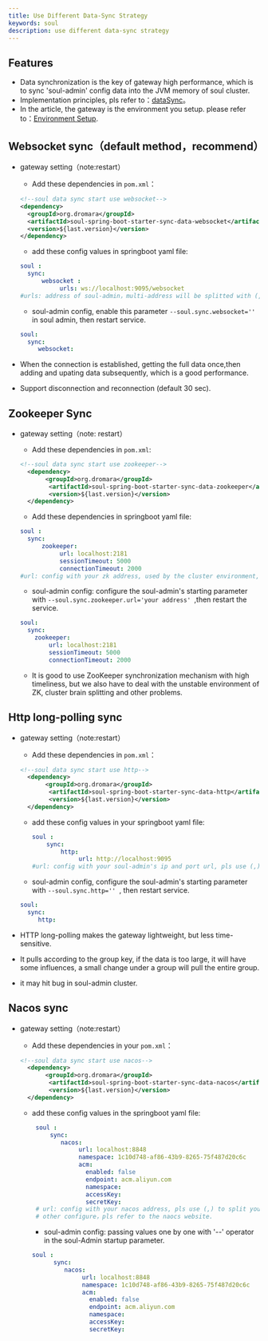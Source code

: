 ```yaml
---
title: Use Different Data-Sync Strategy
keywords: soul
description: use different data-sync strategy
---
```


## Features

* Data synchronization is the key of gateway high performance, which is to sync 'soul-admin' config data into the JVM memory of soul cluster.
* Implementation principles, pls refer to：[dataSync](../data-sync)。
* In the article, the gateway is the environment you setup. please refer to：[Environment Setup](../soul-set-up).

## Websocket sync（default method，recommend）

* gateway setting（note:restart）

    * Add these dependencies in `pom.xml`：
    
    ```xml
    <!--soul data sync start use websocket-->
    <dependency>
      <groupId>org.dromara</groupId>
      <artifactId>soul-spring-boot-starter-sync-data-websocket</artifactId>
      <version>${last.version}</version>
    </dependency>
    ```
   * add these config values in springboot yaml file:
    
    ```yaml
    soul :
      sync:
          websocket :
               urls: ws://localhost:9095/websocket
    #urls: address of soul-admin，multi-address will be splitted with (,).
    ```

    * soul-admin config, enable this parameter `--soul.sync.websocket='' ` in soul admin, then restart service.

    ```yaml
    soul:
      sync:
         websocket:
    ```

* When the connection is established, getting the full data once,then adding and upating data subsequently, which is a good performance.
* Support disconnection and reconnection (default 30 sec).

## Zookeeper Sync

* gateway setting（note: restart）

    * Add these dependencies in `pom.xml`:

    ```xml
    <!--soul data sync start use zookeeper-->
      <dependency>
           <groupId>org.dromara</groupId>
            <artifactId>soul-spring-boot-starter-sync-data-zookeeper</artifactId>
            <version>${last.version}</version>
      </dependency>
    ```

   * Add these dependencies in  springboot yaml file:
   
    ```yaml
    soul :
      sync:
          zookeeper:
               url: localhost:2181
               sessionTimeout: 5000
               connectionTimeout: 2000
    #url: config with your zk address, used by the cluster environment, splitted with (,).
    ```

    * soul-admin config: configure the soul-admin's starting parameter with `--soul.sync.zookeeper.url='your address' `,then restart the service.
    
    ```yaml
    soul:
      sync:
        zookeeper:
            url: localhost:2181
            sessionTimeout: 5000
            connectionTimeout: 2000
    ```
    * It is  good to use ZooKeeper synchronization mechanism with high timeliness, but we also have to deal with the unstable environment of ZK, cluster brain splitting and other
  problems.

## Http long-polling sync

* gateway setting（note:restart）

    * Add these dependencies in `pom.xml`：

    ```xml
    <!--soul data sync start use http-->
      <dependency>
           <groupId>org.dromara</groupId>
            <artifactId>soul-spring-boot-starter-sync-data-http</artifactId>
            <version>${last.version}</version>
      </dependency>
    ```

   * add these config values in your springboot yaml file:
   
      ```yaml
      soul :
          sync:
              http:
                   url: http://localhost:9095
      #url: config with your soul-admin's ip and port url, pls use (,) to split multi-admin cluster environment.
       ```
    * soul-admin config, configure the soul-admin's starting parameter with `--soul.sync.http='' `, then restart service.

    ```yaml
    soul:
      sync:
         http:
    ```

* HTTP long-polling makes the gateway lightweight, but less time-sensitive.

* It pulls according to the group key, if the data is too large, it will have some influences, a small change under a group will pull the entire group.

* it may hit bug in soul-admin cluster.

## Nacos sync

* gateway setting（note:restart）

    * Add these dependencies in your `pom.xml`：
    
    ```xml
    <!--soul data sync start use nacos-->
      <dependency>
           <groupId>org.dromara</groupId>
            <artifactId>soul-spring-boot-starter-sync-data-nacos</artifactId>
            <version>${last.version}</version>
      </dependency>
    ```

  * add these config values in the springboot yaml file:
  
     ```yaml
      soul :
          sync:
             nacos:
                  url: localhost:8848
                  namespace: 1c10d748-af86-43b9-8265-75f487d20c6c
                  acm:
                    enabled: false
                    endpoint: acm.aliyun.com
                    namespace:
                    accessKey:
                    secretKey:
      # url: config with your nacos address, pls use (,) to split your cluster environment.
      # other configure，pls refer to the naocs website.
     ```
    * soul-admin config: passing values one by one with '--' operator in the soul-Admin startup parameter.

    ```yaml
    soul :
          sync:
             nacos:
                  url: localhost:8848
                  namespace: 1c10d748-af86-43b9-8265-75f487d20c6c
                  acm:
                    enabled: false
                    endpoint: acm.aliyun.com
                    namespace:
                    accessKey:
                    secretKey:
    ```
